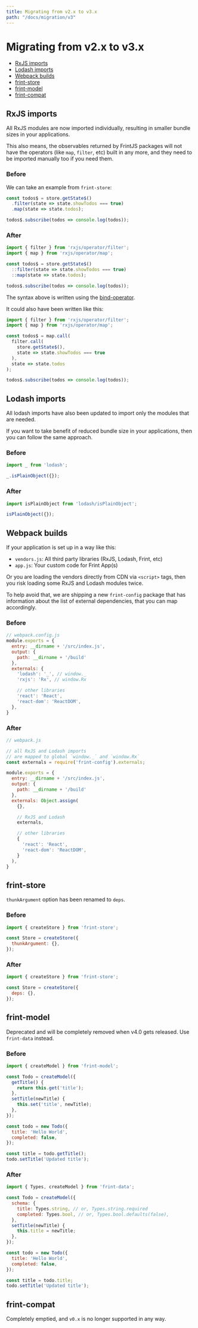 ```yaml
---
title: Migrating from v2.x to v3.x
path: "/docs/migration/v3"
---
```


# Migrating from v2.x to v3.x

<!-- MarkdownTOC depth=1 autolink=true bracket=round -->

- [RxJS imports](#rxjs-imports)
- [Lodash imports](#lodash-imports)
- [Webpack builds](#webpack-builds)
- [frint-store](#frint-store)
- [frint-model](#frint-model)
- [frint-compat](#frint-compat)

<!-- /MarkdownTOC -->

## RxJS imports

All RxJS modules are now imported individually, resulting in smaller bundle sizes in your applications.

This also means, the observables returned by FrintJS packages will not have the operators (like `map`, `filter`, etc) built in any more, and they need to be imported manually too if you need them.

### Before

We can take an example from `frint-store`:

```js
const todos$ = store.getState$()
  .filter(state => state.showTodos === true)
  .map(state => state.todos);

todos$.subscribe(todos => console.log(todos));
```

### After

```js
import { filter } from 'rxjs/operator/filter';
import { map } from 'rxjs/operator/map';

const todos$ = store.getState$()
  ::filter(state => state.showTodos === true)
  ::map(state => state.todos);

todos$.subscribe(todos => console.log(todos));
```

The syntax above is written using the [bind-operator](https://github.com/tc39/proposal-bind-operator).

It could also have been written like this:

```js
import { filter } from 'rxjs/operator/filter';
import { map } from 'rxjs/operator/map';

const todos$ = map.call(
  filter.call(
    store.getState$(),
    state => state.showTodos === true
  ),
  state => state.todos
);

todos$.subscribe(todos => console.log(todos));
```

## Lodash imports

All lodash imports have also been updated to import only the modules that are needed.

If you want to take benefit of reduced bundle size in your applications, then you can follow the same approach.

### Before

```js
import _ from 'lodash';

_.isPlainObject({});
```

### After

```js
import isPlainObject from 'lodash/isPlainObject';

isPlainObject({});
```

## Webpack builds

If your application is set up in a way like this:

* `vendors.js`: All third party libraries (RxJS, Lodash, Frint, etc)
* `app.js`: Your custom code for Frint App(s)

Or you are loading the vendors directly from CDN via `<script>` tags, then you risk loading some RxJS and Lodash modules twice.

To help avoid that, we are shipping a new `frint-config` package that has information about the list of external dependencies, that you can map accordingly.

### Before

```js
// webpack.config.js
module.exports = {
  entry: __dirname + '/src/index.js',
  output: {
    path: __dirname + '/build'
  },
  externals: {
    'lodash': '_', // window._
    'rxjs': 'Rx', // window.Rx

    // other libraries
    'react': 'React',
    'react-dom': 'ReactDOM',
  },
}
```

### After

```js
// webpack.js

// all RxJS and Lodash imports
// are mapped to global `window._` and `window.Rx`
const externals = require('frint-config').externals;

module.exports = {
  entry: __dirname + '/src/index.js',
  output: {
    path: __dirname + '/build'
  },
  externals: Object.assign(
    {},

    // RxJS and Lodash
    externals,

    // other libraries
    {
      'react': 'React',
      'react-dom': 'ReactDOM',
    }
  ),
}
```

## frint-store

`thunkArgument` option has been renamed to `deps`.

### Before

```js
import { createStore } from 'frint-store';

const Store = createStore({
  thunkArgument: {},
});
```

### After

```js
import { createStore } from 'frint-store';

const Store = createStore({
  deps: {},
});
```

## frint-model

Deprecated and will be completely removed when v4.0 gets released. Use `frint-data` instead.

### Before

```js
import { createModel } from 'frint-model';

const Todo = createModel({
  getTitle() {
    return this.get('title');
  },
  setTitle(newTitle) {
    this.set('title', newTitle);
  },
});

const todo = new Todo({
  title: 'Hello World',
  completed: false,
});

const title = todo.getTitle();
todo.setTitle('Updated title');
```

### After

```js
import { Types, createModel } from 'frint-data';

const Todo = createModel({
  schema: {
    title: Types.string, // or, Types.string.required
    completed: Types.bool, // or, Types.bool.defaults(false),
  },
  setTitle(newTitle) {
    this.title = newTitle;
  },
});

const todo = new Todo({
  title: 'Hello World',
  completed: false,
});

const title = todo.title;
todo.setTitle('Updated title');
```

## frint-compat

Completely emptied, and `v0.x` is no longer supported in any way.
